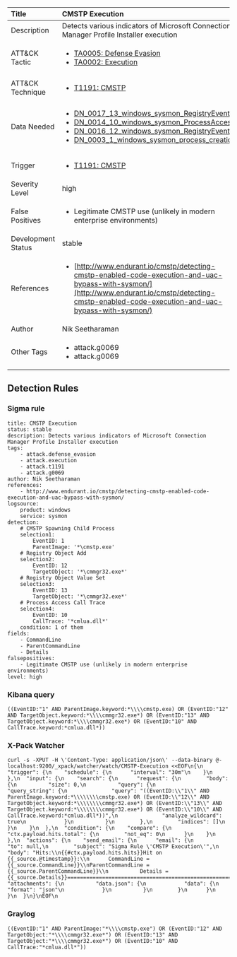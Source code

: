 | Title                | CMSTP Execution                                                                                                                                                 |
|:---------------------|:------------------------------------------------------------------------------------------------------------------------------------------------------------|
| Description          | Detects various indicators of Microsoft Connection Manager Profile Installer execution                                                                                                                                           |
| ATT&amp;CK Tactic    | <ul><li>[TA0005: Defense Evasion](https://attack.mitre.org/tactics/TA0005)</li><li>[TA0002: Execution](https://attack.mitre.org/tactics/TA0002)</li></ul>  |
| ATT&amp;CK Technique | <ul><li>[T1191: CMSTP](https://attack.mitre.org/techniques/T1191)</li></ul>                             |
| Data Needed          | <ul><li>[DN_0017_13_windows_sysmon_RegistryEvent](../Data_Needed/DN_0017_13_windows_sysmon_RegistryEvent.md)</li><li>[DN_0014_10_windows_sysmon_ProcessAccess](../Data_Needed/DN_0014_10_windows_sysmon_ProcessAccess.md)</li><li>[DN_0016_12_windows_sysmon_RegistryEvent](../Data_Needed/DN_0016_12_windows_sysmon_RegistryEvent.md)</li><li>[DN_0003_1_windows_sysmon_process_creation](../Data_Needed/DN_0003_1_windows_sysmon_process_creation.md)</li></ul>                                                         |
| Trigger              | <ul><li>[T1191: CMSTP](../Triggers/T1191.md)</li></ul>  |
| Severity Level       | high                                                                                                                                                 |
| False Positives      | <ul><li>Legitimate CMSTP use (unlikely in modern enterprise environments)</li></ul>                                                                  |
| Development Status   | stable                                                                                                                                                |
| References           | <ul><li>[http://www.endurant.io/cmstp/detecting-cmstp-enabled-code-execution-and-uac-bypass-with-sysmon/](http://www.endurant.io/cmstp/detecting-cmstp-enabled-code-execution-and-uac-bypass-with-sysmon/)</li></ul>                                                          |
| Author               | Nik Seetharaman                                                                                                                                                |
| Other Tags           | <ul><li>attack.g0069</li><li>attack.g0069</li></ul> | 

## Detection Rules

### Sigma rule

```
title: CMSTP Execution
status: stable
description: Detects various indicators of Microsoft Connection Manager Profile Installer execution
tags:
    - attack.defense_evasion
    - attack.execution
    - attack.t1191
    - attack.g0069
author: Nik Seetharaman
references:
    - http://www.endurant.io/cmstp/detecting-cmstp-enabled-code-execution-and-uac-bypass-with-sysmon/
logsource:
    product: windows
    service: sysmon
detection:
    # CMSTP Spawning Child Process
    selection1:
        EventID: 1
        ParentImage: '*\cmstp.exe'
    # Registry Object Add
    selection2:
        EventID: 12
        TargetObject: '*\cmmgr32.exe*'
    # Registry Object Value Set
    selection3:
        EventID: 13
        TargetObject: '*\cmmgr32.exe*'
    # Process Access Call Trace
    selection4:
        EventID: 10
        CallTrace: '*cmlua.dll*'
    condition: 1 of them
fields:
    - CommandLine
    - ParentCommandLine
    - Details
falsepositives:
    - Legitimate CMSTP use (unlikely in modern enterprise environments)
level: high

```





### Kibana query

```
((EventID:"1" AND ParentImage.keyword:*\\\\cmstp.exe) OR (EventID:"12" AND TargetObject.keyword:*\\\\cmmgr32.exe*) OR (EventID:"13" AND TargetObject.keyword:*\\\\cmmgr32.exe*) OR (EventID:"10" AND CallTrace.keyword:*cmlua.dll*))
```





### X-Pack Watcher

```
curl -s -XPUT -H \'Content-Type: application/json\' --data-binary @- localhost:9200/_xpack/watcher/watch/CMSTP-Execution <<EOF\n{\n  "trigger": {\n    "schedule": {\n      "interval": "30m"\n    }\n  },\n  "input": {\n    "search": {\n      "request": {\n        "body": {\n          "size": 0,\n          "query": {\n            "query_string": {\n              "query": "((EventID:\\"1\\" AND ParentImage.keyword:*\\\\\\\\cmstp.exe) OR (EventID:\\"12\\" AND TargetObject.keyword:*\\\\\\\\cmmgr32.exe*) OR (EventID:\\"13\\" AND TargetObject.keyword:*\\\\\\\\cmmgr32.exe*) OR (EventID:\\"10\\" AND CallTrace.keyword:*cmlua.dll*))",\n              "analyze_wildcard": true\n            }\n          }\n        },\n        "indices": []\n      }\n    }\n  },\n  "condition": {\n    "compare": {\n      "ctx.payload.hits.total": {\n        "not_eq": 0\n      }\n    }\n  },\n  "actions": {\n    "send_email": {\n      "email": {\n        "to": null,\n        "subject": "Sigma Rule \'CMSTP Execution\'",\n        "body": "Hits:\\n{{#ctx.payload.hits.hits}}Hit on {{_source.@timestamp}}:\\n      CommandLine = {{_source.CommandLine}}\\nParentCommandLine = {{_source.ParentCommandLine}}\\n          Details = {{_source.Details}}================================================================================\\n{{/ctx.payload.hits.hits}}",\n        "attachments": {\n          "data.json": {\n            "data": {\n              "format": "json"\n            }\n          }\n        }\n      }\n    }\n  }\n}\nEOF\n
```





### Graylog

```
((EventID:"1" AND ParentImage:"*\\\\cmstp.exe") OR (EventID:"12" AND TargetObject:"*\\\\cmmgr32.exe*") OR (EventID:"13" AND TargetObject:"*\\\\cmmgr32.exe*") OR (EventID:"10" AND CallTrace:"*cmlua.dll*"))
```

